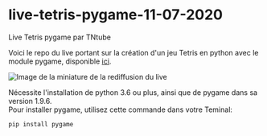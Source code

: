 # live-tetris-pygame-11-07-2020
Live Tetris pygame par TNtube

Voici le repo du live portant sur la création d'un jeu Tetris en python avec le module pygame, disponible [ici](https://www.youtube.com/watch?v=XXqM_a_IwVw).

![Image de la miniature de la rediffusion du live](https://img.youtube.com/vi/XXqM_a_IwVw/maxresdefault.jpg)



Nécessite l'installation de python 3.6 ou plus, ainsi que de pygame dans sa version 1.9.6. \
Pour installer pygame, utilisez cette commande dans votre Teminal:
```pydocstring
pip install pygame
```
